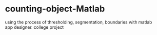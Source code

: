 # counting-object-Matlab
using the process of thresholding, segmentation, boundaries with matlab app designer.
college project 
